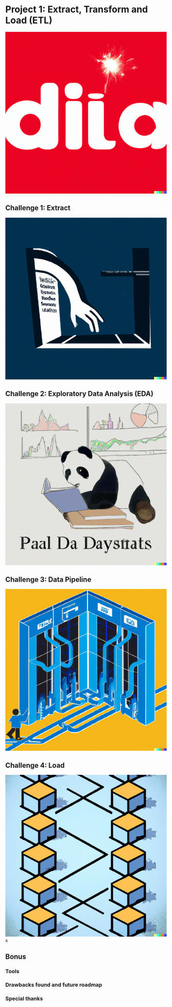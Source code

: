 # Project 1: Extract, Transform and Load (ETL)

![logo](images/logo.png)

## Challenge 1: Extract

![extraction](images/extract.png)

## Challenge 2: Exploratory Data Analysis (EDA)

![pandas](images/panda.png)

## Challenge 3: Data Pipeline

![pipeline](images/pipe.png)

## Challenge 4: Load

![sql](images/load.png)s

## Bonus

### Tools

### Drawbacks found and future roadmap

### Special thanks